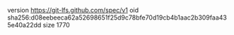 version https://git-lfs.github.com/spec/v1
oid sha256:d08eebeeca62a52698651f25d9c78bfe70d19cb4b1aac2b309faa435e40a22dd
size 1770
